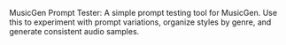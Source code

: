 MusicGen Prompt Tester:
A simple prompt testing tool for MusicGen.
Use this to experiment with prompt variations, organize styles by genre, and generate consistent audio samples.